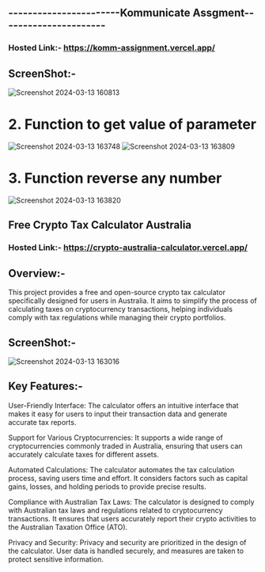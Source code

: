 ## -----------------------Kommunicate Assgment----------------------

### Hosted Link:- https://komm-assignment.vercel.app/

## ScreenShot:- 

![Screenshot 2024-03-13 160813](https://github.com/Asharma070320/Komm-assignment/assets/127501344/8d790157-3330-4efc-922e-7c47976b207d)


# 2. Function to get value of parameter

![Screenshot 2024-03-13 163748](https://github.com/Asharma070320/Komm-assignment/assets/127501344/ddeccee2-45b7-42db-9ffd-26a6e010f5ff)
![Screenshot 2024-03-13 163809](https://github.com/Asharma070320/Komm-assignment/assets/127501344/cf20553c-ed78-495f-88ee-4ad2bf236a35)


# 3. Function reverse any number

![Screenshot 2024-03-13 163820](https://github.com/Asharma070320/Komm-assignment/assets/127501344/62514a92-b5fd-438e-92d8-1e80e993f039)




## Free Crypto Tax Calculator Australia

###  Hosted Link:- https://crypto-australia-calculator.vercel.app/

## Overview:-

This project provides a free and open-source crypto tax calculator specifically designed for users in Australia. It aims to simplify the process of calculating taxes on cryptocurrency transactions, helping individuals comply with tax regulations while managing their crypto portfolios.

## ScreenShot:- 

![Screenshot 2024-03-13 163016](https://github.com/Asharma070320/Komm-assignment/assets/127501344/9d9b3fa0-953a-4df2-b8da-5b0b6c5b1972)


## Key Features:-

User-Friendly Interface: The calculator offers an intuitive interface that makes it easy for users to input their transaction data and generate accurate tax reports.

Support for Various Cryptocurrencies: It supports a wide range of cryptocurrencies commonly traded in Australia, ensuring that users can accurately calculate taxes for different assets.

Automated Calculations: The calculator automates the tax calculation process, saving users time and effort. It considers factors such as capital gains, losses, and holding periods to provide precise results.

Compliance with Australian Tax Laws: The calculator is designed to comply with Australian tax laws and regulations related to cryptocurrency transactions. It ensures that users accurately report their crypto activities to the Australian Taxation Office (ATO).

Privacy and Security: Privacy and security are prioritized in the design of the calculator. User data is handled securely, and measures are taken to protect sensitive information.
